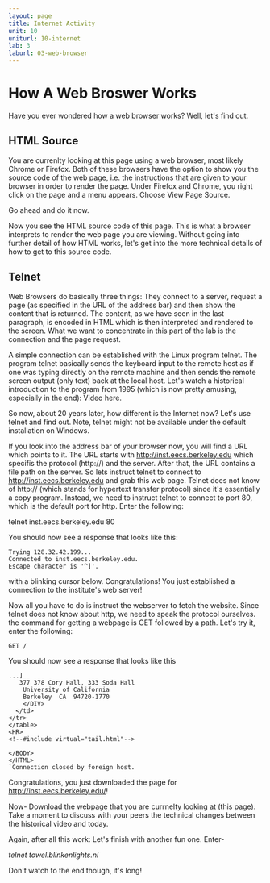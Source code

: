 ```yaml
---
layout: page
title: Internet Activity
unit: 10
uniturl: 10-internet
lab: 3
laburl: 03-web-browser
---
```


How A Web Broswer Works
=====
Have you ever wondered how a web browser works? Well, let's find out.

HTML Source
----

You are currenlty looking at this page using a web browser, most likely Chrome or Firefox. Both of these browsers have the option to show you the source code of the web page, i.e. the instructions that are given to your browser in order to render the page. Under Firefox and Chrome, you right click on the page and a menu appears. Choose View Page Source. 

Go ahead and do it now. 

Now you see the HTML source code of this page. This is what a browser interprets to render the web page you are viewing. Without going into further detail of how HTML works, let's get into the more technical details of how to get to this source code. 

Telnet
----
Web Browsers do basically three things: They connect to a server, request a page (as specified in the URL of the address bar) and then show the content that is returned. The content, as we have seen in the last paragraph, is encoded in HTML which is then interpreted and rendered to the screen. What we want to concentrate in this part of the lab is the connection and the page request. 

A simple connection can be established with the Linux program telnet. The program telnet basically sends the keyboard input to the remote host as if one was typing directly on the remote machine and then sends the remote screen output (only text) back at the local host. Let's watch a historical introduction to the program from 1995 (which is now pretty amusing, especially in the end): Video here.

So now, about 20 years later, how different is the Internet now? Let's use telnet and find out. Note, telnet might not be available under the default installation on Windows.

If you look into the address bar of your browser now, you will find a URL which points to it. The URL starts with http://inst.eecs.berkeley.edu which specifis the protocol (http://) and the server. After that, the URL contains a file path on the server.
So lets instruct telnet to connect to http://inst.eecs.berkeley.edu and grab this web page.  Telnet does not know of http:// (which stands for hypertext transfer protocol) since it's essentially a copy program. Instead, we need to instruct telnet to connect to port 80, which is the default port for http. Enter the following:

telnet inst.eecs.berkeley.edu 80

You should now see a response that looks like this:

```
Trying 128.32.42.199...
Connected to inst.eecs.berkeley.edu.
Escape character is '^]'.
```

with a blinking cursor below. Congratulations! You just established a connection to the institute's web server!

Now all you have to do is instruct the webserver to fetch the website. Since telnet does not know about http, we need to speak the protocol ourselves. the command for getting a webpage is GET followed by a path. Let's try it, enter the following: 

`GET /`

You should now see a response that looks like this

```
...]
   377 378 Cory Hall, 333 Soda Hall
    University of California
    Berkeley  CA  94720-1770
    </DIV>
  </td>
</tr>
</table>
<HR>
<!--#include virtual="tail.html"-->

</BODY>
</HTML>
`Connection closed by foreign host.
```

Congratulations, you just downloaded the page for http://inst.eecs.berkeley.edu/! 

Now-
Download the webpage that you are currnelty looking at (this page).
Take a moment to discuss with your peers the technical changes between the historical video and today.
 
Again, after all this work: Let's finish with another fun one. Enter-

   *telnet towel.blinkenlights.nl*

Don't watch to the end though, it's long!
